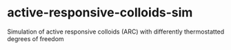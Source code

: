 # active-responsive-colloids-sim
Simulation of active responsive colloids (ARC) with differently thermostatted degrees of freedom
